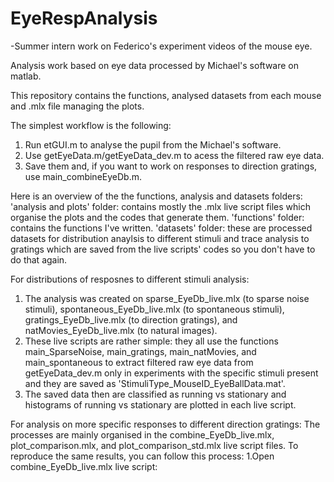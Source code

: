 # EyeRespAnalysis

-Summer intern work on Federico's experiment videos of the mouse eye.

Analysis work based on eye data processed by Michael's software on matlab.

This repository contains the functions, analysed datasets from each mouse and .mlx file managing the plots.

The simplest workflow is the following:
1. Run etGUI.m to analyse the pupil from the Michael's software.
2. Use getEyeData.m/getEyeData_dev.m to acess the filtered raw eye data.
3. Save them and, if you want to work on responses to direction gratings, use main_combineEyeDb.m.


Here is an overview of the the functions, analysis and datasets folders:
'analysis and plots' folder: contains mostly the .mlx live script files which organise the plots and the codes that generate them.
'functions' folder: contains the functions I've written.
'datasets' folder: these are processed datasets for distribution anaylsis to different stimuli and trace analysis to gratings which are saved from the live scripts' codes so you don't have to do that again.


For distributions of resposnes to different stimuli analysis:
1. The analysis was created on sparse_EyeDb_live.mlx (to sparse noise stimuli), spontaneous_EyeDb_live.mlx (to spontaneous stimuli), gratings_EyeDb_live.mlx (to direction gratings), and natMovies_EyeDb_live.mlx (to natural images).
2. These live scripts are rather simple: they all use the functions main_SparseNoise, main_gratings, main_natMovies, and main_spontaneous to extract filtered raw eye data from getEyeData_dev.m only in experiments with the specific stimuli present and they are saved as 'StimuliType_MouseID_EyeBallData.mat'.
3. The saved data then are classified as running vs stationary and histograms of running vs stationary are plotted in each live script.

For analysis on more specific responses to different direction gratings:
The processes are mainly organised in the combine_EyeDb_live.mlx, plot_comparison.mlx, and plot_comparison_std.mlx live script files.
To reproduce the same results, you can follow this process:
1.Open combine_EyeDb_live.mlx live script:
